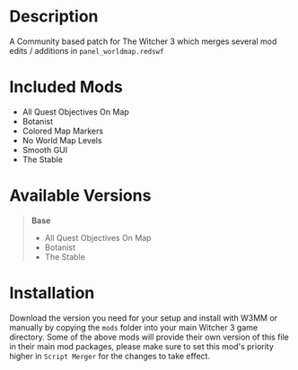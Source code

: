 # Description
A Community based patch for The Witcher 3 which merges several mod edits / additions in `panel_worldmap.redswf`

# Included Mods
- All Quest Objectives On Map
- Botanist
- Colored Map Markers
- No World Map Levels
- Smooth GUI
- The Stable

# Available Versions
  >**Base**
  > - All Quest Objectives On Map
  > - Botanist
  > - The Stable


# Installation
Download the version you need for your setup and install with W3MM or manually by copying the `mods` folder into your main Witcher 3 game directory.
Some of the above mods will provide their own version of this file in their main mod packages, please make sure to set this mod's priority higher in `Script Merger` for the changes to take effect.
